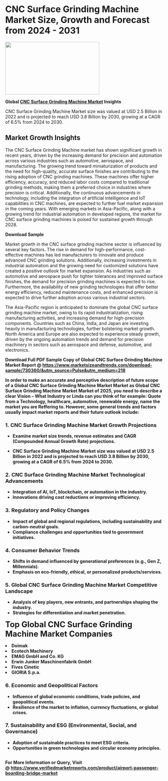<H1>CNC Surface Grinding Machine Market Size, Growth and Forecast from 2024 - 2031</H1><img class="aligncenter size-medium wp-image-584254" src="https://thirdeyenews.in/wp-content/uploads/2024/09/Global-Market-Research-300x168.jpeg" alt="" width="300" height="168" /><p><strong>Global&nbsp;<a href="https://www.marketsizeandtrends.com/download-sample/730360/&amp;utm_source=Pulse&amp;utm_medium=218">CNC Surface Grinding Machine Market</a> Insights</strong></p><p>CNC Surface Grinding Machine Market size was valued at USD 2.5 Billion in 2022 and is projected to reach USD 3.8 Billion by 2030, growing at a CAGR of 6.5% from 2024 to 2030.</p><p><h2>Market Growth Insights</h2> <p>The CNC Surface Grinding Machine market has shown significant growth in recent years, driven by the increasing demand for precision and automation across various industries such as automotive, aerospace, and manufacturing. The growing trend toward miniaturization of products and the need for high-quality, accurate surface finishes are contributing to the rising adoption of CNC grinding machines. These machines offer higher efficiency, accuracy, and reduced labor costs compared to traditional grinding methods, making them a preferred choice in industries where precision is critical. Additionally, the continuous advancements in technology, including the integration of artificial intelligence and IoT capabilities in CNC machines, are expected to further fuel market expansion in the coming years. With emerging markets in Asia-Pacific, along with a growing trend for industrial automation in developed regions, the market for CNC surface grinding machines is poised for sustained growth through 2028.</p> <p><strong>Download Sample</strong></p> <p>Market growth in the CNC surface grinding machine sector is influenced by several key factors. The rise in demand for high-performance, cost-effective machines has led manufacturers to innovate and produce advanced CNC grinding solutions. Additionally, increasing investments in industrial automation and the growing need for customized solutions have created a positive outlook for market expansion. As industries such as automotive and aerospace push for tighter tolerances and improved surface finishes, the demand for precision grinding machines is expected to rise. Furthermore, the availability of new grinding technologies that offer better energy efficiency, reduced maintenance costs, and enhanced precision is expected to drive further adoption across various industrial sectors.</p> <p>The Asia-Pacific region is anticipated to dominate the global CNC surface grinding machine market, owing to its rapid industrialization, rising manufacturing activities, and increasing demand for high-precision components. Countries such as China, India, and Japan are investing heavily in manufacturing technologies, further bolstering market growth. North America and Europe are also expected to experience steady growth, driven by the ongoing automation trends and demand for precision machinery in sectors such as aerospace and defense, automotive, and electronics.</p> <p><strong></p><p><span class=""><strong>Download Full PDF Sample Copy of Global CNC Surface Grinding Machine Market Report</strong> @ <a href="https://www.marketsizeandtrends.com/download-sample/730360/&amp;utm_source=Pulse&amp;utm_medium=218" target="_blank">https://www.marketsizeandtrends.com/download-sample/730360/&amp;utm_source=Pulse&amp;utm_medium=218</a></span></p><p>In order to make an accurate and perceptive description of future scope of a Global&nbsp;CNC Surface Grinding Machine Market Market as Global&nbsp;CNC Surface Grinding Machine Market Market of 2025, you need to describe a clear Vision &ndash; What Industry or Linda can you think of for example: Quote from a Technology, healthcare, automotive, renewable energy, name the market you are Reffering to. However, some general trends and factors usually impact market reports and their future outlook include:</p><h3>1.&nbsp;<strong>CNC Surface Grinding Machine Market Growth Projections</strong></h3><ul><li>Examine market size trends, revenue estimates and CAGR (Compounded Annual Growth Rate) projections.</li><li><p>CNC Surface Grinding Machine Market size was valued at USD 2.5 Billion in 2022 and is projected to reach USD 3.8 Billion by 2030, growing at a CAGR of 6.5% from 2024 to 2030.</p></li></ul><h3>2.&nbsp;<strong>CNC Surface Grinding Machine Market Technological Advancements</strong></h3><ul><li>Integration of AI, IoT, blockchain, or automation in the industry.</li><li>Innovations driving cost reductions or improving efficiency.</li></ul><h3>3.&nbsp;<strong>Regulatory and Policy Changes</strong></h3><ul><li>Impact of global and regional regulations, including sustainability and carbon-neutral goals.</li><li>Compliance challenges and opportunities tied to government initiatives.</li></ul><h3>4.&nbsp;<strong>Consumer Behavior Trends</strong></h3><ul><li>Shifts in demand influenced by generational preferences (e.g., Gen Z, Millennials).</li><li>Emphasis on eco-friendly, ethical, or personalized products/services.</li></ul><h3>5.&nbsp;<strong>Global CNC Surface Grinding Machine Market Competitive Landscape</strong></h3><ul><li>Analysis of key players, new entrants, and partnerships shaping the industry.</li><li>Strategies for differentiation and market penetration.</li></ul><p data-pm-slice="1 1 []"><span style="color: inherit; font-family: inherit; font-size: 25px;">Top Global CNC Surface Grinding Machine Market Companies</span></p><div class="" data-test-id=""><p><li>Doimak</li><li> Ecotech Machinery</li><li> EMAG GmbH and Co. KG</li><li> Erwin Junker Maschinenfabrik GmbH</li><li> Fives Cinetic</li><li> GIORIA S.p.a.</li></p></div><h3>6.&nbsp;<strong>Economic and Geopolitical Factors</strong></h3><ul><li>Influence of global economic conditions, trade policies, and geopolitical events.</li><li>Resilience of the market to inflation, currency fluctuations, or global crises.</li></ul><h3>7.&nbsp;<strong>Sustainability and ESG (Environmental, Social, and Governance)</strong></h3><ul><li>Adoption of sustainable practices to meet ESG criteria.</li><li>Opportunities in green technologies and circular economy principles.</li></ul><h2><strong style="font-size: 14px;">For More Information or Query, Visit @&nbsp;</strong><a style="background-color: #ffffff; font-size: 14px;" href="https://www.marketsizeandtrends.com/report/cnc-surface-grinding-machine-market/" target="_blank">https://www.verifiedmarketreports.com/product/airport-passenger-boarding-bridge-market</a></h2>
